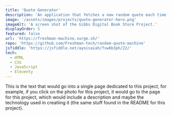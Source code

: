 ```yaml
---
title: 'Quote Generator'
description: 'An application that fetches a new random quote each time a button is pressed and displays it in the browser.'
image: '/assets/images/projects/quote-generator-hero.png'
imageAlt: 'A screen shot of the Gibbs Digital Book Store Project.'
displayOrder: 5
featured: false
url: 'https://freshman-machine.surge.sh/'
repo: 'https://github.com/Freshman-tech/random-quote-machine'
jsfiddle: 'https://jsfiddle.net/ayoisaiah/fsw6b3ph/22/'
tech:
  - HTML
  - CSS
  - JavaScript
  - Eleventy
---
```


This is the text that would go into a single page dedicated to this project, for example, if you click on the photo for this project, it would go to the page for this project, which would include a description and maybe the technology used in creatiing it (the same stuff found in the README for this project).